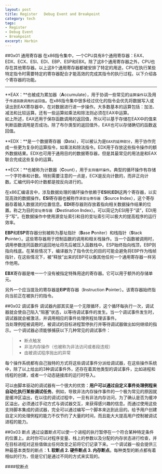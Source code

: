 ```yaml
---
layout: post
title: Register   Debug Event and Breakpoint
category: tech
tags: 
- Register
- Debug Event 
- Breakpoint
excerpt: Harbin
---
```


##0x01 通用寄存器
在x86指令集中，一个CPU具有8个通用寄存器：EAX、EDX、ECX、ESI、EDI、EBP、ESP和EBX。除了这8个通用寄存器之外，CPU也存在其他寄存器。以上这8个通用寄存器都被安排了特定的用途，CPU在执行某些特定指令时需要特定的寄存器配合才能高效的完成其指令的执行过程。以下介绍各个寄存器的功能。

* * * *    
**EAX：**也被成为累加器（**A**ccumulate），用于协调一些常见的`运算操作`以及用于`传递函数调用的返回值`。在x86指令集中很多经过优化的指令会优先将数据写入或读出到EAX寄存器中，在对数据进行进一步操作。大多数基本的运算包括：加法、减法和比较运算。还有一些运算如乘法和除法则必须在EAX中运算。    
如上所述，EAX还用于保存函数调用的返回值，所以可以基于存储在EAX中的值来判断函数调用是否成功。除了布尔类型的返回值外，EAX也可以存储确切的函数返回值。
    
**EDX：**是一个数据寄存器（**D**ata），可以被认为是`EAX的延伸部分`，用于协作完成一些更为复杂的运算指令，如乘法和除法指令。EDX用于存放这些指令操作的额外数据结果。EDX也可用于通用目的的数据寄存器，但是其最常见的用法是和EAX联合完成这些复杂的运算。 
   
**ECX：**也被称为计数器（**C**ount），用于`支持循环操作`。典型的循环操作有存储一个字符串和计数。特别需要注意的一点是，ECX是反向计数的，而非正向计数。汇编代码中的计数都是按反向进行的。    

在x86汇编语言中，涉及数据处理的循环操作依赖于**ESI**和**EDI**这两个寄存器，以实现高效的数据操作。**ESI**寄存器也被称作`源变址寄存器`（**S**ource **I**ndex），这个寄存器存着输入数据流的位置信息。**EDI**寄存器则存放着指向相关数据操作结果的位置。称之为目的`变址寄存器`（**D**estination **I**ndex）。可以简记为ESI用于“读”，EDI用于“写”。在数据操作中使用源变址索引和目的变址索引可以极大的提高程序的运行效率。    

**EBP**和**ESP**寄存器分别被称为基址指针（**B**ase **P**oniter）和栈指针（**S**tack **P**ointer）。这些寄存器用于控制函数的调用和相关栈操作。当一个函数被调用时，调用参数连同函数的返回地址将先后被压入函数栈中。ESP始终指向栈顶，EBP则指向栈底。在某些情况下，编译器为了指令优化的目的可能会避免将EBP作为栈帧指针，在这些情况下，被“释放”出来的EBP可以像其他任何一个通用寄存器一样另作他用。    

**EBX**寄存器是唯一一个没有被指定特殊用途的寄存器。它可以用于额外的存储单元。    

另外一个应当提及的寄存器是**EIP**寄存器（**I**nstruction **P**ointer）。该寄存器始终指向当前正在被执行的指令。    

##0x02 调试事件
调试器内部其实是一个无限循环，这个循环每执行一次，调试器就会使自己陷入“阻塞”状态，以等待调试事件的发生。当一个调试事件发生时，调试器就会被激活，并调用相应的事件处理例程处理该事件。    
当处理例程被调用时，被调试的目标进程暂停执行并等待调试器做出如何继续的指示。一个调试器必须能够捕获以下几种常见的调试事件：    
>* 断点触发    
>* 非法内存操作（也被称为非法访问或者段违规）    
>* 由被调试程序抛出的异常    

每个操作系统都有自己独特的方式将这些调试事件分派给调试器，在这些操作系统中，除了以上给出的3种调试事件外，还存在着其他类型的调试事件，比如进程和线程的创建，或者一个动态链接库的运行时导入。    

可以由脚本驱动的调试器有一个很大的优势：**用户可以通过自定义事件处理例程来自动化执行某些调试任务**。例如，导致非法内存操作事件的一个极为常见的原因就是缓冲区溢出，在以往的调试过程中，一旦有非法内存访问，为了确认是否为缓冲区溢出，必须通过手动方式与调试器交互，来获得感兴趣的信息。而通过使用这些支持脚本集成的调试器，完全可以通过编写一个脚本来达到此目的。给予用户创建自定义的处理例程的能力不仅节约了大量的时间，而且能大大提高用户控制被调试进程的能力。    

##0x03 断点
通过设置断点可以使一个进程的执行暂停在一个符合某种特定条件的位置上。此时你可以对程序变量、栈上的参数以及分配的内存状态进行检查，并在目标进程对这些值做出任何改变之前将它们记录下来。一个调试器一般会提供三种最基本类型的断点：**1. 软断点 2. 硬件断点 3. 内存断点**。每种类型的断点都有着相似的行为，但是它们是通过不同的方式来实现的。    

####软断点
